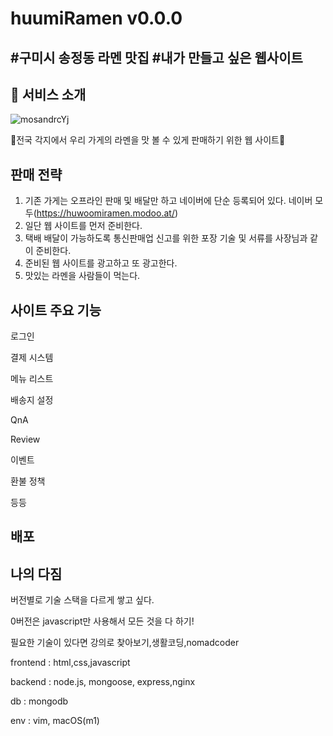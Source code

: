 # huumiRamen v0.0.0
## #구미시 송정동 라멘 맛집 #내가 만들고 싶은 웹사이트
## 🍜 서비스 소개

![mosandrcYj](https://user-images.githubusercontent.com/56814290/127066496-d711e2da-fd8f-437e-aeed-b111bbb96dfc.jpeg)

🏮전국 각지에서 우리 가게의 라멘을 맛 볼 수 있게 판매하기 위한 웹 사이트🏮

## 판매 전략

1. 기존 가게는 오프라인 판매 및 배달만 하고 네이버에 단순 등록되어 있다.
네이버 모두(https://huwoomiramen.modoo.at/)
2. 일단 웹 사이트를 먼저 준비한다.
3. 택배 배달이 가능하도록 통신판매업 신고를 위한 포장 기술 및 서류를 사장님과 같이 준비한다.
4. 준비된 웹 사이트를 광고하고 또 광고한다.
5. 맛있는 라멘을 사람들이 먹는다.

## 사이트 주요 기능
로그인

결제 시스템

메뉴 리스트

배송지 설정

QnA

Review

이벤트

환불 정책

등등

## 배포

## 나의 다짐
버전별로 기술 스택을 다르게 쌓고 싶다.

0버전은 javascript만 사용해서 모든 것을 다 하기!

필요한 기술이 있다면 강의로 찾아보기,생활코딩,nomadcoder

frontend : html,css,javascript  

backend : node.js, mongoose, express,nginx

db : mongodb

env : vim, macOS(m1)
